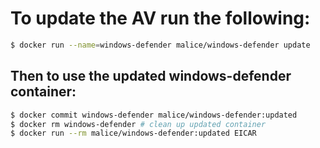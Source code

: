 # To update the AV run the following:

```bash
$ docker run --name=windows-defender malice/windows-defender update
```

## Then to use the updated windows-defender container:

```bash
$ docker commit windows-defender malice/windows-defender:updated
$ docker rm windows-defender # clean up updated container
$ docker run --rm malice/windows-defender:updated EICAR
```
